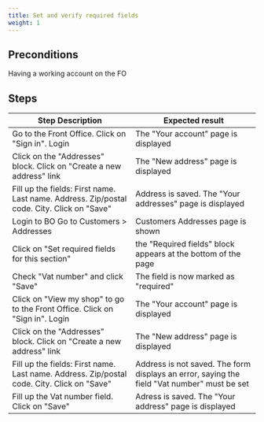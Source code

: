 ```yaml
---
title: Set and verify required fields
weight: 1
---
```


## Preconditions

Having a working account on the FO
## Steps
| Step Description | Expected result |
| ----- | ----- |
| Go to the Front Office. Click on "Sign in". Login | The "Your account" page is displayed |
| Click on the "Addresses" block. Click on "Create a new address" link | The "New address" page is displayed |
| Fill up the fields: First name. Last name. Address. Zip/postal code. City. Click on "Save" | Address is saved. The "Your addresses" page is displayed |
| Login to BO Go to Customers > Addresses | Customers Addresses page is shown |
| Click on "Set required fields for this section" | the "Required fields" block appears at the bottom of the page |
| Check "Vat number" and click "Save" | The field is now marked as "required" |
| Click on "View my shop" to go to the Front Office. Click on "Sign in". Login | The "Your account" page is displayed |
| Click on the "Addresses" block. Click on "Create a new address" link | The "New address" page is displayed |
| Fill up the fields: First name. Last name. Address. Zip/postal code. City. Click on "Save" | Address is not saved. The form displays an error, saying the field "Vat number" must be set |
| Fill up the Vat number field. Click on "Save" | Adress is saved. The "Your address" page is displayed |
